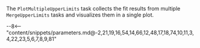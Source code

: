 The `PlotMultipleUpperLimits` task collects the fit results from multiple `MergeUpperLimits` tasks and visualizes them in a single plot.

<div class="dhi_parameter_table">

--8<-- "content/snippets/parameters.md@-2,21,19,16,54,14,66,12,48,17,18,74,10,11,3,4,22,23,5,6,7,8,9,81"

</div>
